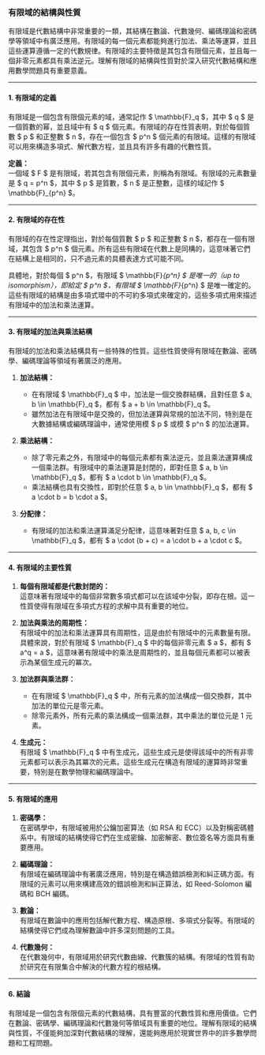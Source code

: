 ### **有限域的結構與性質**

有限域是代數結構中非常重要的一類，其結構在數論、代數幾何、編碼理論和密碼學等領域中有廣泛應用。有限域的每一個元素都能夠進行加法、乘法等運算，並且這些運算遵循一定的代數規律。有限域的主要特徵是其包含有限個元素，並且每一個非零元素都具有乘法逆元。理解有限域的結構與性質對於深入研究代數結構和應用數學問題具有重要意義。

---

#### **1. 有限域的定義**

有限域是一個包含有限個元素的域，通常記作 $ \mathbb{F}_q $，其中 $ q $ 是一個質數的幂，並且域中有 $ q $ 個元素。有限域的存在性質表明，對於每個質數 $ p $ 和正整數 $ n $，存在一個包含 $ p^n $ 個元素的有限域。這樣的有限域可以用來構造多項式、解代數方程，並且具有許多有趣的代數性質。

**定義：**  
一個域 $ F $ 是有限域，若其包含有限個元素，則稱為有限域。有限域的元素數量是 $ q = p^n $，其中 $ p $ 是質數，$ n $ 是正整數，這樣的域記作 $ \mathbb{F}_{p^n} $。

---

#### **2. 有限域的存在性**

有限域的存在性定理指出，對於每個質數 $ p $ 和正整數 $ n $，都存在一個有限域，其包含 $ p^n $ 個元素。所有這些有限域在代數上是同構的，這意味著它們在結構上是相同的，只不過元素的具體表達方式可能不同。

具體地，對於每個 $ p^n $，有限域 $ \mathbb{F}_{p^n} $ 是唯一的（up to isomorphism），即給定 $ p^n $，有限域 $ \mathbb{F}_{p^n} $ 是唯一確定的。這些有限域的結構是由多項式環中的不可約多項式來確定的，這些多項式用來描述有限域中的加法和乘法運算。

---

#### **3. 有限域的加法與乘法結構**

有限域的加法和乘法結構具有一些特殊的性質。這些性質使得有限域在數論、密碼學、編碼理論等領域有著廣泛的應用。

1. **加法結構：**
   - 在有限域 $ \mathbb{F}_q $ 中，加法是一個交換群結構，且對任意 $ a, b \in \mathbb{F}_q $，都有 $ a + b \in \mathbb{F}_q $。
   - 雖然加法在有限域中是交換的，但加法運算與常規的加法不同，特別是在大數據結構或編碼理論中，通常使用模 $ p $ 或模 $ p^n $ 的加法運算。

2. **乘法結構：**
   - 除了零元素之外，有限域中的每個元素都有乘法逆元，並且乘法運算構成一個乘法群。有限域中的乘法運算是封閉的，即對任意 $ a, b \in \mathbb{F}_q $，都有 $ a \cdot b \in \mathbb{F}_q $。
   - 乘法結構也具有交換性，即對於任意 $ a, b \in \mathbb{F}_q $，都有 $ a \cdot b = b \cdot a $。

3. **分配律：**
   - 有限域的加法和乘法運算滿足分配律，這意味著對任意 $ a, b, c \in \mathbb{F}_q $，都有 $ a \cdot (b + c) = a \cdot b + a \cdot c $。

---

#### **4. 有限域的主要性質**

1. **每個有限域都是代數封閉的：**  
   這意味著有限域中的每個非常數多項式都可以在該域中分裂，即存在根。這一性質使得有限域在多項式方程的求解中具有重要的地位。

2. **加法與乘法的周期性：**  
   有限域中的加法和乘法運算具有周期性，這是由於有限域中的元素數量有限。具體來說，對於有限域 $ \mathbb{F}_q $ 中的每個非零元素 $ a $，都有 $ a^q = a $，這意味著有限域中的乘法是周期性的，並且每個元素都可以被表示為某個生成元的冪次。

3. **加法群與乘法群：**  
   - 在有限域 $ \mathbb{F}_q $ 中，所有元素的加法構成一個交換群，其中加法的單位元是零元素。
   - 除零元素外，所有元素的乘法構成一個乘法群，其中乘法的單位元是 1 元素。

4. **生成元：**  
   有限域 $ \mathbb{F}_q $ 中有生成元，這些生成元是使得該域中的所有非零元素都可以表示為其冪次的元素。這些生成元在構造有限域的運算時非常重要，特別是在數學物理和編碼理論中。

---

#### **5. 有限域的應用**

1. **密碼學：**  
   在密碼學中，有限域被用於公鑰加密算法（如 RSA 和 ECC）以及對稱密碼體系中。有限域的結構使得它們在生成密鑰、加密解密、數位簽名等方面具有重要應用。

2. **編碼理論：**  
   有限域在編碼理論中有著廣泛應用，特別是在構造錯誤檢測和糾正碼方面。有限域的元素可以用來構建高效的錯誤檢測和糾正算法，如 Reed-Solomon 編碼和 BCH 編碼。

3. **數論：**  
   有限域在數論中的應用包括解代數方程、構造原根、多項式分裂等。有限域的結構使得它們成為理解數論中許多深刻問題的工具。

4. **代數幾何：**  
   在代數幾何中，有限域用於研究代數曲線、代數簇的結構。有限域的性質有助於研究在有限集合中解決的代數方程的根結構。

---

#### **6. 結論**

有限域是一個包含有限個元素的代數結構，具有豐富的代數性質和應用價值。它們在數論、密碼學、編碼理論和代數幾何等領域具有重要的地位。理解有限域的結構與性質，不僅能夠加深對代數結構的理解，還能夠應用於現實世界中的許多數學問題和工程問題。
